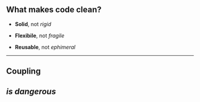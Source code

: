 ## What makes code clean?

- **Solid**, not *rigid*
<!-- {_class="fragment fade"} -->

- **Flexibile**, not *fragile*
<!-- {_class="fragment fade"} -->

- **Reusable**, not *ephimeral*
<!-- {_class="fragment fade"} -->

------

## Coupling
## *is dangerous*<!-- {_class="fragment fade"} -->
